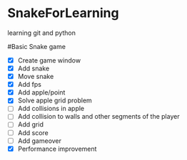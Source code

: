 # SnakeForLearning
learning git and python

#Basic Snake game

- [x] Create game window
- [x] Add snake
- [x] Move snake
- [x] Add fps
- [x] Add apple/point
- [x] Solve apple grid problem
- [ ] Add collisions in apple
- [ ] Add collision to walls and other segments of the player
- [ ] Add grid
- [ ] Add score
- [ ] Add gameover
- [x] Performance improvement